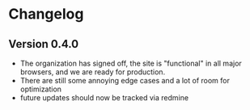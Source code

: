 # Changelog

## Version 0.4.0

* The organization has signed off, the site is "functional" in all major browsers, and we are ready for production.
* There are still some annoying edge cases and a lot of room for optimization
* future updates should now be tracked via redmine
